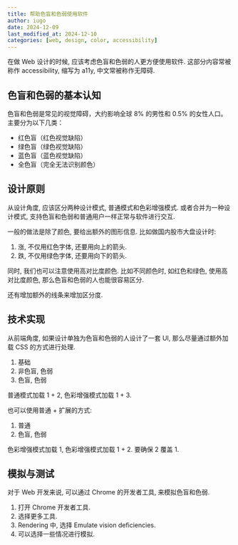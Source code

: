 ```yaml
---
title: 帮助色盲和色弱使用软件
author: iugo
date: 2024-12-09
last_modified_at: 2024-12-10
categories: [web, design, color, accessibility]
---
```


在做 Web 设计的时候, 应该考虑色盲和色弱的人更方便使用软件. 这部分内容常被称作
accessibility, 缩写为 a11y, 中文常被称作无障碍.

## 色盲和色弱的基本认知

色盲和色弱是常见的视觉障碍，大约影响全球 8% 的男性和 0.5% 的女性人口。主要分为以下几类：

- 红色盲（红色视觉缺陷）
- 绿色盲（绿色视觉缺陷）
- 蓝色盲（蓝色视觉缺陷）
- 全色盲（完全无法识别颜色）

## 设计原则

从设计角度, 应该区分两种设计模式, 普通模式和色彩增强模式.
或者合并为一种设计模式, 支持色盲和色弱和普通用户一样正常与软件进行交互.

一般的做法是除了颜色, 要给出额外的图形信息. 比如做国内股市大盘设计时:

1. 涨, 不仅用红色字体, 还要用向上的箭头.
2. 跌, 不仅用绿色字体, 还要用向下的箭头.

同时, 我们也可以注意使用高对比度颜色. 比如不同颜色时, 如红色和绿色,
使用高对比度颜色, 那么色盲和色弱的人也能很容易区分.

还有增加额外的线条来增加区分度.

## 技术实现

从前端角度, 如果设计单独为色盲和色弱的人设计了一套 UI,
那么尽量通过额外加载 CSS 的方式进行处理.

1. 基础
2. 非色盲, 色弱
3. 色盲, 色弱

普通模式加载 1 + 2, 色彩增强模式加载 1 + 3.

也可以使用普通 + 扩展的方式:

1. 普通
2. 色盲, 色弱

色彩增强模式加载 1, 色彩增强模式加载 1 + 2. 要确保 2 覆盖 1.

## 模拟与测试

对于 Web 开发来说, 可以通过 Chrome 的开发者工具, 来模拟色盲和色弱.

1. 打开 Chrome 开发者工具.
2. 选择更多工具.
3. Rendering 中, 选择 Emulate vision deficiencies.
4. 可以选择一些情况进行模拟.
